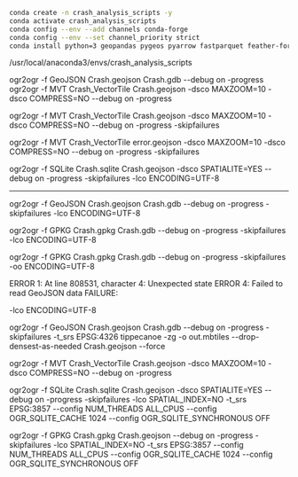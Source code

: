 ``` bash
conda create -n crash_analysis_scripts -y
conda activate crash_analysis_scripts
conda config --env --add channels conda-forge
conda config --env --set channel_priority strict
conda install python=3 geopandas pygeos pyarrow fastparquet feather-format -y
```

/usr/local/anaconda3/envs/crash_analysis_scripts

ogr2ogr -f GeoJSON Crash.geojson Crash.gdb --debug on -progress
ogr2ogr -f MVT Crash_VectorTile Crash.geojson -dsco MAXZOOM=10 -dsco COMPRESS=NO --debug on -progress

ogr2ogr -f MVT Crash_VectorTile Crash.geojson -dsco MAXZOOM=10 -dsco COMPRESS=NO --debug on -progress  -skipfailures

ogr2ogr -f MVT Crash_VectorTile error.geojson -dsco MAXZOOM=10 -dsco COMPRESS=NO --debug on -progress  -skipfailures

ogr2ogr -f SQLite Crash.sqlite Crash.geojson  -dsco SPATIALITE=YES --debug on -progress -skipfailures -lco ENCODING=UTF-8

---
ogr2ogr -f GeoJSON Crash.geojson Crash.gdb --debug on -progress -skipfailures -lco ENCODING=UTF-8

ogr2ogr -f GPKG Crash.gpkg Crash.gdb --debug on -progress -skipfailures -lco ENCODING=UTF-8

ogr2ogr -f GPKG Crash.gpkg Crash.gdb --debug on -progress -skipfailures -oo ENCODING=UTF-8

ERROR 1: At line 808531, character 4: Unexpected state
ERROR 4: Failed to read GeoJSON data
FAILURE:

-lco ENCODING=UTF-8

ogr2ogr -f GeoJSON Crash.geojson Crash.gdb --debug on -progress -skipfailures -t_srs EPSG:4326
tippecanoe -zg -o out.mbtiles --drop-densest-as-needed Crash.geojson --force

ogr2ogr -f MVT Crash_VectorTile Crash.geojson -dsco MAXZOOM=10 -dsco COMPRESS=NO --debug on -progress 

ogr2ogr -f SQLite Crash.sqlite Crash.geojson  -dsco SPATIALITE=YES --debug on -progress -skipfailures -lco SPATIAL_INDEX=NO -t_srs EPSG:3857  --config NUM_THREADS ALL_CPUS --config OGR_SQLITE_CACHE 1024 --config OGR_SQLITE_SYNCHRONOUS OFF

ogr2ogr -f GPKG Crash.gpkg Crash.geojson --debug on -progress -skipfailures -lco SPATIAL_INDEX=NO -t_srs EPSG:3857 --config NUM_THREADS ALL_CPUS --config OGR_SQLITE_CACHE 1024 --config OGR_SQLITE_SYNCHRONOUS OFF

